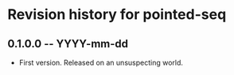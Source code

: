 # Revision history for pointed-seq

## 0.1.0.0 -- YYYY-mm-dd

* First version. Released on an unsuspecting world.
